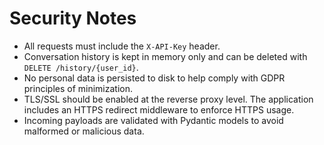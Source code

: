 # Security Notes

- All requests must include the `X-API-Key` header.
- Conversation history is kept in memory only and can be deleted with `DELETE /history/{user_id}`.
- No personal data is persisted to disk to help comply with GDPR principles of minimization. 
- TLS/SSL should be enabled at the reverse proxy level. The application includes
  an HTTPS redirect middleware to enforce HTTPS usage.
- Incoming payloads are validated with Pydantic models to avoid malformed or
  malicious data.